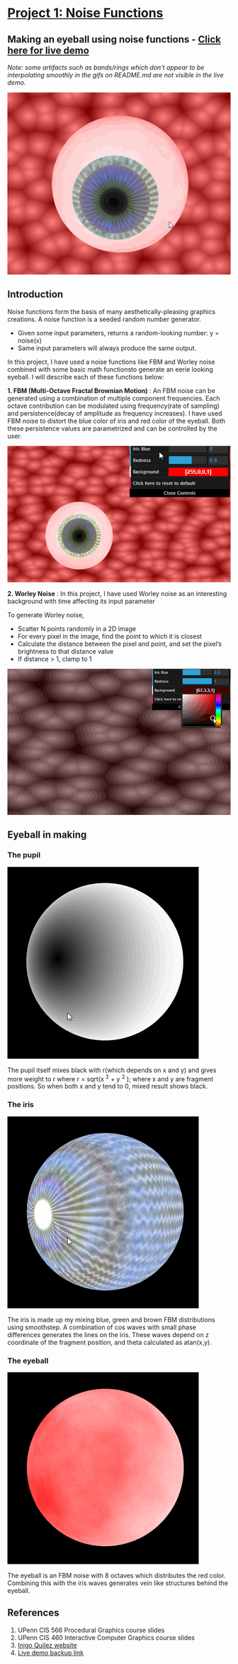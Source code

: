 # [Project 1: Noise Functions](https://github.com/CIS-566-Fall-2022/hw01-fireball-base)
Making an eyeball using noise functions - [Click here for live demo]()
---
*Note: some artifacts such as bands/rings which don't appear to be interpolating smoothly in the gifs on README.md are not visible in the live demo.*

![](images/Eyeball_final.gif)

## Introduction

Noise functions form the basis of many aesthetically-pleasing graphics creations. A noise function is a seeded random number generator.
- Given some input parameters, returns a random-looking number: y = noise(x)
- Same input parameters will always produce the same output.

In this project, I have used a noise functions like FBM and Worley noise combined with some basic math functionsto generate an eerie looking eyeball. I will describe each of these functions below:

**1. FBM (Multi-Octave Fractal Brownian Motion)** : An FBM noise can be generated using a combination of multiple component frequencies. Each octave contribution can be modulated using frequency(rate of sampling) and persistence(decay of amplitude as frequency increases). I have used FBM noise to distort the blue color of iris and red color of the eyeball. Both these persistence values are parametrized and can be controlled by the user.

![](images/parameters.gif)

**2. Worley Noise** : In this project, I have used Worley noise as an interesting background with time affecting its input parameter

To generate Worley noise,
- Scatter N points randomly in a 2D image
- For every pixel in the image, find the point to which it is closest
- Calculate the distance between the pixel and point, and set the pixel’s brightness to that distance value
- If distance > 1, clamp to 1


![](images/worley.gif)

## Eyeball in making

### The pupil

![](images/pupil.gif)

The pupil itself mixes black with r(which depends on x and y) and gives more weight to r where r = sqrt(x <sup>2</sup> + y <sup>2</sup> ); where x and y are fragment positions. So when both x and y tend to 0, mixed result shows black.

### The iris

![](images/iris.gif)

The iris is made up my mixing blue, green and brown FBM distributions using smoothstep. A combination of cos waves with small phase differences generates the lines on the iris. These waves depend on z coordinate of the fragment position, and theta calculated as atan(x,y).

### The eyeball

![](images/eyeball.gif)

The eyeball is an FBM noise with 8 octaves which distributes the red color. Combining this with the iris waves generates vein like structures behind the eyeball.


## References

1. UPenn CIS 566 Procedural Graphics course slides
2. UPenn CIS 460 Interactive Computer Graphics course slides
3. [Inigo Quilez website](https://iquilezles.org/)
4. [Live demo backup link](https://rcj9719.github.io/ProceduralGraphics-NoiseFunctions/)
